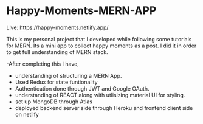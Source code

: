 # Happy-Moments-MERN-APP
Live: https://happy-moments.netlify.app/

This is my personal project that I developed while following some tutorials for MERN.
Its a mini app to collect happy moments as a post.
I did it in order to get full understanding of MERN stack.

-After completing this I have, 
- understanding of structuring a MERN App.
- Used Redux for state funtionality 
- Authentication done through JWT and Google OAuth.
- understanding of REACT along with utlisizing material UI for styling.
- set up MongoDB through Atlas
- deployed backend server side through Heroku and frontend client side on netlify

